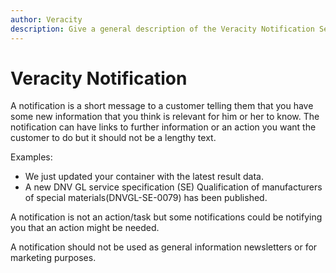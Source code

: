 ```yaml
---
author: Veracity
description: Give a general description of the Veracity Notification Service.
---
```


# Veracity Notification

A notification is a short message to a customer telling them that you have some new information that you think is relevant for him or her to know. The notification can have links to further information or an action you want the customer to do but it should not be a lengthy text.

Examples:

- We just updated your container with the latest result data.
- A new DNV GL service specification (SE) Qualification of manufacturers of special materials(DNVGL-SE-0079) has been published.

A notification is not an action/task but some notifications could be notifying you that an action might be needed.

A notification should not be used as general information newsletters or for marketing purposes.
